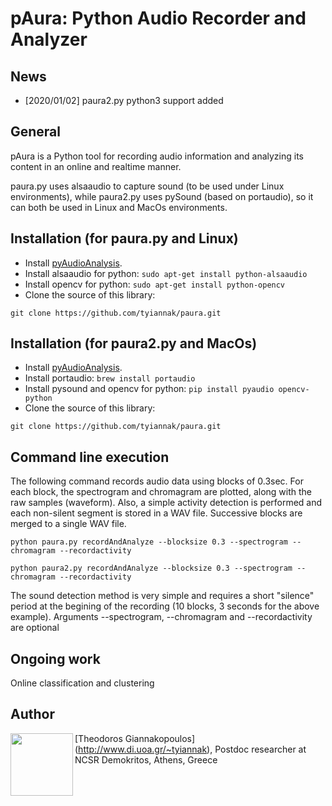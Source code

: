 
# pAura: Python Audio Recorder and Analyzer

## News
 * [2020/01/02] paura2.py python3 support added 

## General
pAura is a Python tool for recording audio information and analyzing its content in an online and realtime manner.

paura.py uses alsaaudio to capture sound (to be used under Linux environments), while paura2.py uses pySound (based on portaudio), so it can both be used in Linux and MacOs environments.

## Installation (for paura.py and Linux)
 * Install [pyAudioAnalysis](https://github.com/tyiannak/pyAudioAnalysis/).
 * Install alsaaudio for python: `sudo apt-get install python-alsaaudio`
 * Install opencv for python: `sudo apt-get install python-opencv`
 * Clone the source of this library: 
 ```
git clone https://github.com/tyiannak/paura.git
```


## Installation (for paura2.py and MacOs)
 * Install [pyAudioAnalysis](https://github.com/tyiannak/pyAudioAnalysis/).
 * Install portaudio: `brew install portaudio`
 * Install pysound and opencv for python: `pip install pyaudio opencv-python`
 * Clone the source of this library: 
 ```
git clone https://github.com/tyiannak/paura.git
```

## Command line execution
The following command records audio data using blocks of 0.3sec. For each block, the spectrogram and chromagram are plotted, along with the raw samples (waveform). Also, a simple activity detection is performed and each non-silent segment is stored in a WAV file. Successive blocks are merged to a single WAV file.

```
python paura.py recordAndAnalyze --blocksize 0.3 --spectrogram --chromagram --recordactivity
```

```
python paura2.py recordAndAnalyze --blocksize 0.3 --spectrogram --chromagram --recordactivity
```


The sound detection method is very simple and requires a short "silence" period at the begining of the recording (10 blocks, 3 seconds for the above example).
Arguments --spectrogram, --chromagram and --recordactivity are optional

## Ongoing work
Online classification and clustering

## Author
<img src="http://users.iit.demokritos.gr/~tyianak/files/me.jpg" align="left" height="100"/>

[Theodoros Giannakopoulos] (http://www.di.uoa.gr/~tyiannak), 
Postdoc researcher at NCSR Demokritos, 
Athens,
Greece


